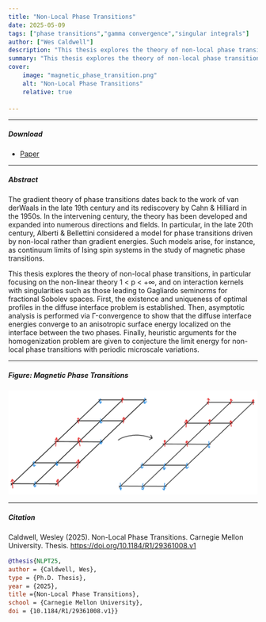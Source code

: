 ```yaml
---
title: "Non-Local Phase Transitions" 
date: 2025-05-09
tags: ["phase transitions","gamma convergence","singular integrals"]
author: ["Wes Caldwell"]
description: "This thesis explores the theory of non-local phase transitions, in particular focusing on the non-linear theory 1 < p < +∞, and on interaction kernels with singularities such as those leading to Gagliardo seminorms for fractional Sobolev spaces. First, the existence and uniqueness of optimal profiles in the diffuse interface problem is established. Then, asymptotic analysis is performed via Γ-convergence to show that the diffuse interface energies converge to an anisotropic surface energy localized on the interface between the two phases. Finally, heuristic arguments for the homogenization problem are given to conjecture the limit energy for non-local phase transitions with periodic microscale variations." 
summary: "This thesis explores the theory of non-local phase transitions, in particular focusing on the non-linear theory 1 < p < +∞, and on interaction kernels with singularities such as those leading to Gagliardo seminorms for fractional Sobolev spaces."
cover:
    image: "magnetic_phase_transition.png"
    alt: "Non-Local Phase Transitions"
    relative: true

---
```


---

##### Download

+ [Paper](https://doi.org/10.1184/R1/29361008.v1)

---

##### Abstract

The gradient theory of phase transitions dates back to the work of van derWaals in the late 19th century and its rediscovery by Cahn & Hilliard in the 1950s. In the intervening century, the theory has been developed and expanded into numerous directions and fields. In particular, in the late 20th century, Alberti & Bellettini considered a model for phase transitions driven by non-local rather than gradient energies. Such models arise, for instance, as continuum limits of Ising spin systems in the study of magnetic phase transitions.

This thesis explores the theory of non-local phase transitions, in particular focusing on the non-linear theory 1 < p < +∞, and on interaction kernels with singularities such as those leading to Gagliardo seminorms for fractional Sobolev spaces. First, the existence and uniqueness of optimal profiles in the diffuse interface problem is established. Then, asymptotic analysis is performed via Γ-convergence to show that the diffuse interface energies converge to an anisotropic surface energy localized on the interface between the two phases. Finally, heuristic arguments for the homogenization problem are given to conjecture the limit energy for non-local phase transitions with periodic microscale variations.

---

##### Figure: Magnetic Phase Transitions

![](magnetic_phase_transition.png)

---

##### Citation

Caldwell, Wesley (2025). Non-Local Phase Transitions. Carnegie Mellon University. Thesis. https://doi.org/10.1184/R1/29361008.v1

```BibTeX
@thesis{NLPT25,
author = {Caldwell, Wes},
type = {Ph.D. Thesis},
year = {2025},
title ={Non-Local Phase Transitions},
school = {Carnegie Mellon University},
doi = {10.1184/R1/29361008.v1}}
```
